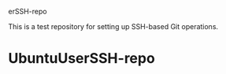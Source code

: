 erSSH-repo

This is a test repository for setting up SSH-based Git operations.
# UbuntuUserSSH-repo
